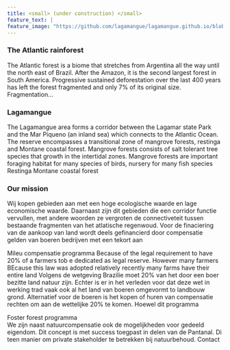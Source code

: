 ```yaml
---
title: <small> (under construction) </small>
feature_text: |
feature_image: "https://github.com/lagamangue/lagamangue.github.io/blob/main/assets/teste2.png"
---
```

  


### The Atlantic rainforest

The Atlantic forest is a biome that stretches from Argentina all the way until the north east of Brazil. After the Amazon, it is the second largest forest in South America. Progressive sustained deforestation over the last 400 years has left the forest fragmented and only 7% of its original size. Fragmentation... 


### Lagamangue
The Lagamangue area forms a corridor between the Lagamar state Park and the Mar Piqueno (an inland sea) which connects to the Atlantic Ocean. The reserve encompasses a transitional zone of mangrove forests, restinga and Montane coastal forest. 
Mangrove forests consists of salt tolerant tree species that growth in the intertidal zones. Mangrove forests are important foraging habitat for many species of birds, nursery for many fish species
Restinga
Montane coastal forest



### Our mission
Wij kopen gebieden aan met een hoge ecologische waarde en lage economische waarde. Daarnaast zijn dit gebieden die een corridor functie vervullen, met andere woorden ze vergroten de connectiveteit tussen bestaande fragmenten van het atlatische regenwoud. Voor de finaciering van de aankoop van land wordt deels gefinancierd door compensatie gelden van boeren bedrijven met een tekort aan

Mileu compensatie programma Because of the legal requirement to have 20% of a farmers tob e dedicated as legal reserve. However many farmers BEcause this law was adopted relatively recently many farms have their entire land Volgens de wetgeving  Brazilie moet 20% van het door een boer bezitte land natuur zijn. Echter is er in het verleden voor dat deze wet in werking trad vaak ook al het land van boeren omgevormt to landbouw grond. Alternatief voor de boeren is het kopen of huren van compensatie rechten om aan de wettelijke 20% te komen. Hoewel dit programma

Foster forest programma  
We zijn naast natuurcompensatie ook de mogelijkheden voor gedeeld eigendom.  Dit concept is met success toegpast in delen van de Pantanal. Di teen manier om private stakeholder te betrekken bij natuurbehoud. 
Contact

